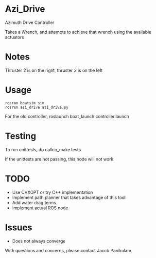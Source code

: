 Azi\_Drive
==========

Azimuth Drive Controller

Takes a Wrench, and attempts to achieve that wrench using the available actuators

# Notes

Thruster 2 is on the right, thruster 3 is on the left

# Usage

    rosrun boatsim sim
    rosrun azi_drive azi_drive.py

For the old controller, 
    roslaunch boat_launch controller.launch

# Testing
To run  unittests, do
    catkin_make tests

If the unittests are not passing, this node will not work.

# TODO
- Use CVXOPT or try C++ implementation 
- Implement path planner that takes advantage of this tool
- Add water drag terms
- Implement actual ROS node

# Issues
- Does not always converge

With questions and concerns, please contact Jacob Panikulam.
